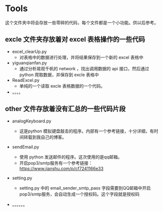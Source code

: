 # Tools

这个文件夹中将会存放一些零碎的代码，每个文件都是一个小功能。供以后参考。

## excle 文件夹存放着对 excel 表格操作的一些代码

- excel_clearUp.py   
  - 对表格中的数据进行处理，并将结果保存到一个新的 excel 表格中
- yiguanqianfan.py  
  - 通过分析易观千帆的 network ，找出调用数据的 api 接口，然后通过 python 爬取数据，并保存到 excle  表格中
- ReadExcel.py  
  - 单纯的一个读取 excle 表格数据的一个代码。
- 。。。。

## other 文件存放着没有汇总的一些代码片段

- analogKeyboard.py   
  - 这是python 模拟键盘敲击的程序。内部有一个参考链接，十分详细，有时间转载到我自己的博客。
- sendEmail.py    
  - 使用 python 发送邮件的程序。这次使用的是qq邮箱。
  - 开启pop3/smtp服务有一个参考链接：https://www.jianshu.com/p/cf7241166e33
- setting.py 
  - setting.py 中的 email_sender_smtp_pass 字段需要到QQ邮箱中开启pop3/smtp服务，会自动生成一个授权码。这个字段就是授权码

- 。。。。。。